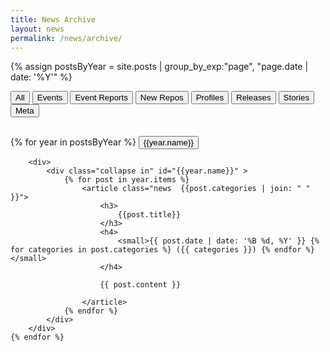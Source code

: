 ```yaml
---
title: News Archive
layout: news
permalink: /news/archive/
---
```

{% assign postsByYear = site.posts | group_by_exp:"page", "page.date | date: '%Y'" %}

<div class="filterBtnGroup btn-group" role="group" style="margin-bottom: 30px;">
    <button class="btn btn-default" id="news">All</button>
    <button class="btn btn-default" id="event">Events</button>
    <button class="btn btn-default" id="event-report">Event Reports</button>
    <button class="btn btn-default" id="new-repo">New Repos</button>
    <button class="btn btn-default" id="profile">Profiles</button>
    <button class="btn btn-default" id="release">Releases</button>
    <button class="btn btn-default" id="story">Stories</button>
    <button class="btn btn-default" id="this-website">Meta</button>
</div>

<div>
   {% for year in postsByYear %}
        <button class="btn btn-primary" type="button" data-toggle="collapse" data-target="#{{year.name}}" aria-expanded="true" aria-controls="{{year.name}}"> {{year.name}} <i class= "fa fa-caret-down"></i></button>

        <div>
            <div class="collapse in" id="{{year.name}}" >
                {% for post in year.items %}
                    <article class="news  {{post.categories | join: " " }}">
                        <h3>
                            {{post.title}}
                        </h3>
                        <h4>
                            <small>{{ post.date | date: '%B %d, %Y' }} {% for categories in post.categories %} ({{ categories }}) {% endfor %}</small>
                        </h4>

                        {{ post.content }}
                        
                    </article>
                {% endfor %}
            </div>
        </div>
    {% endfor %}
</div>
